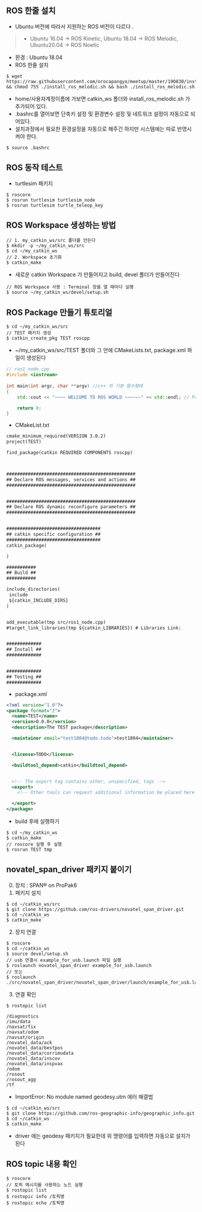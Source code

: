 
## ROS 한줄 설치 
* Ubuntu 버전에 따라서 지원하는 ROS 버전이 다르다 .
> * Ubuntu 16.04 -> ROS Kinetic, Ubuntu 18.04 -> ROS Melodic, Ubuntu20.04 -> ROS Noetic
* 환경 : Ubuntu 18.04 
* ROS 한줄 설치 
```
$ wget https://raw.githubusercontent.com/orocapangyo/meetup/master/190830/install_ros_melodic.sh && chmod 755 ./install_ros_melodic.sh && bash ./install_ros_melodic.sh
```
* home/사용자계정이름에 가보면 catkin_ws 폴더와 install_ros_melodic.sh 가 추가되어 있다. 
* .bashrc를 열어보면 단축키 설정 및 환경변수 설정 및 네트워크 설정이 자동으로 되어있다.
* 설치과정에서 필요한 환경설정을 자동으로 해주긴 하지만 시스템에는 따로 반영시켜야 한다.
```
$ source .bashrc
```

## ROS 동작 테스트 
* turtlesim 패키지 
```
$ roscore
$ rosrun turtlesim turtlesim_node
$ rosrun turtlesim turtle_teleop_key
```

## ROS Workspace 생성하는 방법
```
// 1. my_catkin_ws/src 폴더를 만든다 
$ mkdir -p ~/my_catkin_ws/src 
$ cd ~/my_catkin_ws
// 2. Workspace 초기화 
$ catkin_make 
```
* 새로운 catkin Workspace 가 만들어지고 build, devel 폴더가 만들어진다 
```
// ROS Workspace 사용 : Terminal 창을 열 때마다 실행 
$ source ~/my_catkin_ws/devel/setup.sh
```

## ROS Package 만들기 튜토리얼
```
$ cd ~/my_catkin_ws/src 
// TEST 패키지 생성
$ catkin_create_pkg TEST roscpp 
```
* ~/my_catkin_ws/src/TEST 폴더와 그 안에 CMakeLists.txt, package.xml 파일이 생성된다
```cpp
// ros1_node.cpp
#include <iostream>
 
int main(int argc, char **argv) //c++ 의 기본 함수형태
{
    std::cout << "~~~~ WELCOME TO ROS WORLD ~~~~~~" << std::endl; // Print 

    return 0;
}
```
* CMakeList.txt
```txt
cmake_minimum_required(VERSION 3.0.2)
project(TEST)

find_package(catkin REQUIRED COMPONENTS roscpp)



################################################
## Declare ROS messages, services and actions ##
################################################


################################################
## Declare ROS dynamic reconfigure parameters ##
################################################


###################################
## catkin specific configuration ##
###################################
catkin_package(

)

###########
## Build ##
###########

include_directories(
 include
 ${catkin_INCLUDE_DIRS}
)


add_executable(tmp src/ros1_node.cpp)
#target_link_libraries(tmp ${catkin_LIBRARIES}) # Libraries Link: 


#############
## Install ##
#############


#############
## Testing ##
#############
```
* package.xml
```xml
<?xml version="1.0"?>
<package format="2">
  <name>TEST</name>
  <version>0.0.0</version>
  <description>The TEST package</description>

  <maintainer email="test1804@todo.todo">test1804</maintainer>


  <license>TODO</license>

  <buildtool_depend>catkin</buildtool_depend>


  <!-- The export tag contains other, unspecified, tags -->
  <export>
    <!-- Other tools can request additional information be placed here -->

  </export>
</package>
```
* build 후에 실행하기 
```
$ cd ~/my_catkin_ws
$ catkin_make
// roscore 실행 후 실행 
$ rosrun TEST tmp
```

## novatel_span_driver 패키지 붙이기 
0. 장치 : SPAN® on ProPak6
1. 패키지 설치 
```
$ cd ~/catkin_ws/src
$ git clone https://github.com/ros-drivers/novatel_span_driver.git
$ cd ~/catkin_ws
$ catkin_make  
```
2. 장치 연결 
```
$ roscore 
$ cd ~/catkin_ws
$ source devel/setup.sh
// usb 연결시 example_for_usb.launch 파일 실행 
$ roslaunch novatel_span_driver example_for_usb.launch
// 또는 
$ roslaunch ./src/novatel_span_driver/novatel_span_driver/launch/example_for_usb.launch
```
3. 연결 확인 
```
$ rostopic list 
```
```
/diagnostics
/imu/data
/navsat/fix
/navsat/odom
/navsat/origin
/novatel_data/ack
/novatel_data/bestpos
/novatel_data/corrimudata
/novatel_data/inscov
/novatel_data/inspvax
/odom
/rosout
/rosout_agg
/tf
```
* ImportError: No module named geodesy.utm 에러 해결법 
```
$ cd ~/catkin_ws/src
$ git clone https://github.com/ros-geographic-info/geographic_info.git
$ cd ~/catkin_ws
$ catkin_make
```
* driver 에는 geodesy 패키지가 필요한데 위 명령어를 입력하면 자동으로 설치가 된다 

## ROS topic 내용 확인 
```
$ roscore 
// 토픽 메시지를 사용하는 노드 실행 
$ rostopic list 
$ rostopic info /토픽명
$ rostopic echo /토픽명
```
